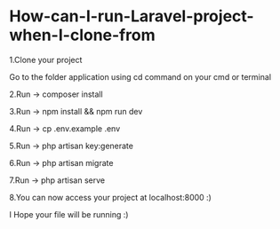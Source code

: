 # How-can-I-run-Laravel-project-when-I-clone-from
1.Clone your project

Go to the folder application using cd command on your cmd or terminal

2.Run -> composer install

3.Run -> npm install && npm run dev

4.Run -> cp .env.example .env

5.Run -> php artisan key:generate

6.Run -> php artisan migrate

7.Run -> php artisan serve

8.You can now access your project at localhost:8000 :)

I Hope your file will be running :)
